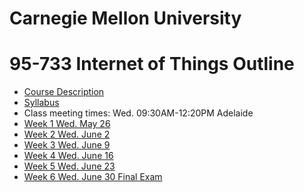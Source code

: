 
# Carnegie Mellon University

# 95-733 Internet of Things Outline

+ [Course Description](./CourseDescription.md)
+ [Syllabus](./Syllabus.md)
+ Class meeting times: Wed.	09:30AM-12:20PM	Adelaide
+ [Week 1 Wed. May 26](./Weeks/week1.md)
+ [Week 2 Wed. June 2](./Weeks/week2.md)
+ [Week 3 Wed. June 9](./Weeks/week3.md)
+ [Week 4 Wed. June 16](./Weeks/week4.md)
+ [Week 5 Wed. June 23](./Weeks/week5.md)
+ [Week 6 Wed. June 30 Final Exam](./Weeks/week6.md)
<!---
[Week 7 Tuesday, March 16 (Project 4 presentations) Thursday, March 18 (Final Exam)](./Weeks/week7.md))
[Week 7 Thursday, March 18 Final Exam](./Weeks/week8.md) -->
